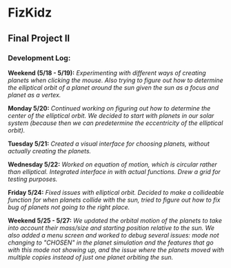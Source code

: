 # FizKidz
## Final Project II

### Development Log:

**Weekend (5/18 - 5/19):** 
*Experimenting with different ways of creating planets when clicking the mouse. Also trying to figure out how to determine the elliptical orbit of a planet around the sun given the sun as a focus and planet as a vertex.*

**Monday 5/20:** 
*Continued working on figuring out how to determine the center of the elliptical orbit. We decided to start with planets in our solar system (because then we can predetermine the eccentricity of the elliptical orbit).*

**Tuesday 5/21:**
*Created a visual interface for choosing planets, without actually creating the planets.*

**Wednesday 5/22:** 
*Worked on equation of motion, which is circular rather than elliptical. Integrated interface in with actual functions. Drew a grid for testing purposes.*

**Friday 5/24:**
*Fixed issues with elliptical orbit. Decided to make a collideable function for when planets collide with the sun, tried to figure out how to fix bug of planets not going to the right place.*

**Weekend 5/25 - 5/27:**
*We updated the orbital motion of the planets to take into account their mass/size and starting position relative to the sun. We also added a menu screen and worked to debug several issues: mode not changing to "CHOSEN" in the planet simulation and the features that go with this mode not showing up, and the issue where the planets moved with multiple copies instead of just one planet orbiting the sun.*
